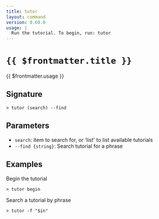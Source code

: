 ```yaml
---
title: tutor
layout: command
version: 0.60.0
usage: |
  Run the tutorial. To begin, run: tutor
---
```


# `{{ $frontmatter.title }}`

<div style='white-space: pre-wrap;'>{{ $frontmatter.usage }}</div>

## Signature

`> tutor (search) --find`

## Parameters

- `search`: item to search for, or 'list' to list available tutorials
- `--find {string}`: Search tutorial for a phrase

## Examples

Begin the tutorial

```shell
> tutor begin
```

Search a tutorial by phrase

```shell
> tutor -f "$in"
```
